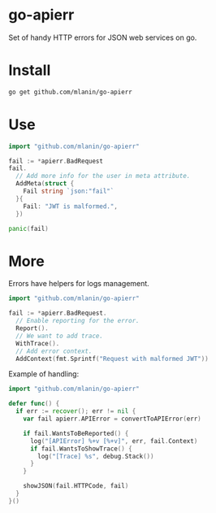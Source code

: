 # go-apierr
Set of handy HTTP errors for JSON web services on go.

# Install

```bash
go get github.com/mlanin/go-apierr
```

# Use

```go
import "github.com/mlanin/go-apierr"

fail := *apierr.BadRequest
fail.
  // Add more info for the user in meta attribute.
  AddMeta(struct {
    Fail string `json:"fail"`
  }{
    Fail: "JWT is malformed.",
  })

panic(fail)
```

# More

Errors have helpers for logs management.

```go
import "github.com/mlanin/go-apierr"

fail := *apierr.BadRequest.
  // Enable reporting for the error.
  Report().
  // We want to add trace.
  WithTrace().
  // Add error context.
  AddContext(fmt.Sprintf("Request with malformed JWT"))
```

Example of handling:
```go
import "github.com/mlanin/go-apierr"

defer func() {
  if err := recover(); err != nil {
    var fail apierr.APIError = convertToAPIError(err)

    if fail.WantsToBeReported() {
      log("[APIError] %+v [%+v]", err, fail.Context)
      if fail.WantsToShowTrace() {
        log("[Trace] %s", debug.Stack())
      }
    }

    showJSON(fail.HTTPCode, fail)
  }
}()
```
